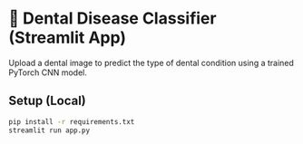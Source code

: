 # 🦷 Dental Disease Classifier (Streamlit App)

Upload a dental image to predict the type of dental condition using a trained PyTorch CNN model.

## Setup (Local)

```bash
pip install -r requirements.txt
streamlit run app.py